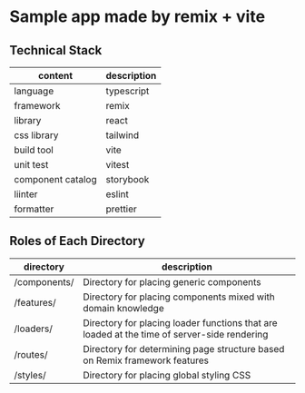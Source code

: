 # Sample app made by remix + vite

## Technical Stack

| content           | description |
| ----------------- | ----------- |
| language          | typescript  |
| framework         | remix       |
| library           | react       |
| css library       | tailwind    |
| build tool        | vite        |
| unit test         | vitest      |
| component catalog | storybook   |
| liinter           | eslint      |
| formatter         | prettier    |

## Roles of Each Directory

| directory    | description                                                                                 |
| ------------ | ------------------------------------------------------------------------------------------- |
| /components/ | Directory for placing generic components                                                    |
| /features/   | Directory for placing components mixed with domain knowledge                                |
| /loaders/    | Directory for placing loader functions that are loaded at the time of server-side rendering |
| /routes/     | Directory for determining page structure based on Remix framework features                  |
| /styles/     | Directory for placing global styling CSS                                                    |
